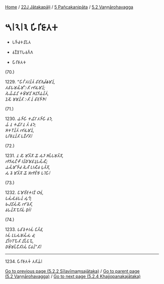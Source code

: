 
[Home](/) / [22J Jātakapāḷi](../...md) / [5 Pañcakanipāta](...md) / [5.2 Vaṇṇārohavagga](../22J/5/5.2.md)

# 𑁫𑁇𑁨𑁇𑁩 𑀳𑀺𑀭𑀺𑀚𑀸𑀢𑀓

* 𑀧𑀜𑁆𑀘𑀓𑀦𑀺𑀧𑀸𑀢

* 𑀯𑀡𑁆𑀡𑀸𑀭𑁄𑀳𑀯𑀕𑁆𑀕

* 𑀳𑀺𑀭𑀺𑀚𑀸𑀢𑀓

(70.)

1229\. _“𑀳𑀺𑀭𑀺𑀁 𑀢𑀭𑀦𑁆𑀢𑀁 𑀯𑀺𑀚𑀺𑀕𑀼𑀘𑁆𑀙𑀫𑀸𑀦𑀁,_  
_𑀢𑀯𑀸𑀳𑀫𑀲𑁆𑀫𑀻 𑀇𑀢𑀺 𑀪𑀸𑀲𑀫𑀸𑀦𑀁;_  
_𑀲𑁂𑀬𑁆𑀬𑀸𑀦𑀺 𑀓𑀫𑁆𑀫𑀸𑀦𑀺 𑀅𑀦𑀸𑀤𑀺𑀬𑀦𑁆𑀢𑀁,_  
_𑀦𑁂𑀲𑁄 𑀫𑀫𑀦𑁆𑀢𑀺 𑀇𑀢𑀺 𑀦𑀁 𑀯𑀺𑀚𑀜𑁆𑀜𑀸𑁇_  


(71.)

1230\. _𑀬𑀜𑁆𑀳𑀺 𑀓𑀬𑀺𑀭𑀸 𑀢𑀜𑁆𑀳𑀺 𑀯𑀤𑁂,_  
_𑀬𑀁 𑀦 𑀓𑀬𑀺𑀭𑀸 𑀦 𑀢𑀁 𑀯𑀤𑁂;_  
_𑀅𑀓𑀭𑁄𑀦𑁆𑀢𑀁 𑀪𑀸𑀲𑀫𑀸𑀦𑀁,_  
_𑀧𑀭𑀺𑀚𑀸𑀦𑀦𑁆𑀢𑀺 𑀧𑀡𑁆𑀟𑀺𑀢𑀸𑁇_  


(72.)

1231\. _𑀦 𑀲𑁄 𑀫𑀺𑀢𑁆𑀢𑁄 𑀬𑁄 𑀲𑀤𑀸 𑀅𑀧𑁆𑀧𑀫𑀢𑁆𑀢𑁄,_  
_𑀪𑁂𑀤𑀸𑀲𑀗𑁆𑀓𑀻 𑀭𑀦𑁆𑀥𑀫𑁂𑀯𑀸𑀦𑀼𑀧𑀲𑁆𑀲𑀻;_  
_𑀬𑀲𑁆𑀫𑀺𑀜𑁆𑀘 𑀲𑁂𑀢𑀻 𑀉𑀭𑀲𑀻𑀯 𑀧𑀼𑀢𑁆𑀢𑁄,_  
_𑀲 𑀯𑁂 𑀫𑀺𑀢𑁆𑀢𑁄 𑀬𑁄 𑀅𑀪𑁂𑀚𑁆𑀚𑁄 𑀧𑀭𑁂𑀳𑀺𑁇_  


(73.)

1232\. _𑀧𑀸𑀫𑁄𑀚𑁆𑀚𑀓𑀭𑀡𑀁 𑀞𑀸𑀦𑀁,_  
_𑀧𑀲𑀁𑀲𑀸𑀯𑀳𑀦𑀁 𑀲𑀼𑀔𑀁;_  
_𑀨𑀮𑀸𑀦𑀺𑀲𑀁𑀲𑁄 𑀪𑀸𑀯𑁂𑀢𑀺,_  
_𑀯𑀳𑀦𑁆𑀢𑁄 𑀧𑁄𑀭𑀺𑀲𑀁 𑀥𑀼𑀭𑀁𑁇_  


(74.)

1233\. _𑀧𑀯𑀺𑀯𑁂𑀓𑀭𑀲𑀁 𑀧𑀺𑀢𑁆𑀯𑀸,_  
_𑀭𑀲𑀁 𑀉𑀧𑀲𑀫𑀲𑁆𑀲 𑀘;_  
_𑀦𑀺𑀤𑁆𑀤𑀭𑁄 𑀳𑁄𑀢𑀺 𑀦𑀺𑀧𑁆𑀧𑀸𑀧𑁄,_  
_𑀥𑀫𑁆𑀫𑀧𑁆𑀧𑀻𑀢𑀺𑀭𑀲𑀁 𑀧𑀺𑀯𑀦𑁆”𑀢𑀺𑁇_  


---

1234\. 𑀳𑀺𑀭𑀺𑀚𑀸𑀢𑀓𑀁 𑀢𑀢𑀺𑀬𑀁𑁇



[Go to previous page (5.2.2 Sīlavīmaṃsajātaka)](5.2.2.md) / [Go to parent page (5.2 Vaṇṇārohavagga)](../22J/5/5.2.md) / [Go to next page (5.2.4 Khajjopanakajātaka)](5.2.4.md)


